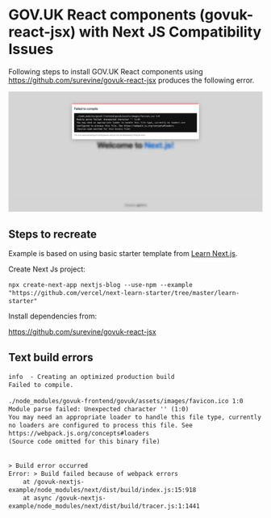 # GOV.UK React components (govuk-react-jsx) with Next JS Compatibility Issues

Following steps to install GOV.UK React components using https://github.com/surevine/govuk-react-jsx
produces the following error.

![Screenshot](screenshot.jpg)


## Steps to recreate

Example is based on using basic starter template from [Learn Next.js](https://nextjs.org/learn).

Create Next Js project:
```
npx create-next-app nextjs-blog --use-npm --example "https://github.com/vercel/next-learn-starter/tree/master/learn-starter"
```

Install dependencies from:

https://github.com/surevine/govuk-react-jsx



## Text build errors

```
info  - Creating an optimized production build  
Failed to compile.

./node_modules/govuk-frontend/govuk/assets/images/favicon.ico 1:0
Module parse failed: Unexpected character '' (1:0)
You may need an appropriate loader to handle this file type, currently no loaders are configured to process this file. See https://webpack.js.org/concepts#loaders
(Source code omitted for this binary file)


> Build error occurred
Error: > Build failed because of webpack errors
    at /govuk-nextjs-example/node_modules/next/dist/build/index.js:15:918
    at async /govuk-nextjs-example/node_modules/next/dist/build/tracer.js:1:1441

```
